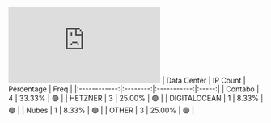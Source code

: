 ![Diagramm](https://github.com/obajay/StateSync-snapshots/blob/main/Projects/Likecoin/1/README.md)
| Data Center | IP Count | Percentage | Freq |
|:------------:|:--------:|:-----------:|:-----:|
| Contabo | 4 | 33.33% | 🟢 |
| HETZNER | 3 | 25.00% | 🟢 |
| DIGITALOCEAN | 1 | 8.33% | 🟢 |
| Nubes | 1 | 8.33% | 🟢 |
| OTHER | 3 | 25.00% | 🟢 |